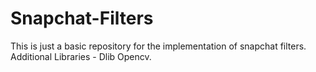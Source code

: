 # Snapchat-Filters
This is just a basic repository for the implementation of snapchat filters.
Additional Libraries - Dlib
                       Opencv.
